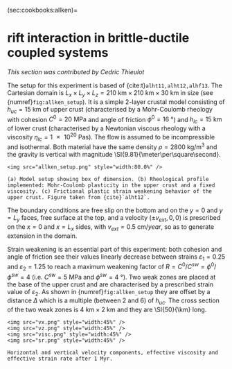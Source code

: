 (sec:cookbooks:allken)=
# rift interaction in brittle-ductile coupled systems

*This section was contributed by Cedric Thieulot*

The setup for this experiment is based of {cite:t}`alht11,alht12,alhf13`.
The Cartesian domain is $L_x\times L_y\times L_z=\SI{210}{\km}\times\SI{210}{\km}\times\SI{30}{\km}$
in size (see {numref}`fig:allken_setup`).
It is a simple 2-layer crustal model consisting of $h_{uc}=\SI{15}{\km}$ of upper crust (characterised by a Mohr-Coulomb rheology with cohesion
$C^0=\SI{20}{\mega\pascal}$ and angle of friction $\phi^0=\SI{16}{\degree}$) and $h_{lc}=\SI{15}{\km}$ of lower crust
(characterised by a Newtonian viscous rheology with a viscosity $\eta_{lc}=\SI{1e20}{\pascal\second}$).
The flow is assumed to be incompressible and isothermal.
Both material have the same density $\rho=\SI{2800}{\kg\per\cubic\meter}$ and the gravity is vertical with magnitude \SI{9.81}{\meter\per\square\second}.

```{figure-md} fig:allken-setup
<img src="allken_setup.png" style="width:80.0%" />

(a) Model setup showing box of dimension. (b) Rheological profile implemented: Mohr-Coulomb plasticity in the upper crust and a fixed viscosity. (c) Frictional plastic strain weakening behavior of the upper crust. Figure taken from {cite}`alht12`.
```

The boundary conditions are free slip on the bottom and on the $y=0$ and $y=L_y$ faces,
free surface at the top, and a velocity $(\pm v_{ext},0,0)$ is prescribed on the
$x=0$ and $x=L_x$ sides, with $v_{ext}=\SI{0.5}{\cm\per year}$, so as to generate extension in the domain.

Strain weakening is an essential part of this experiment: both cohesion and angle of friction see their values linearly decrease between strains $\varepsilon_1=0.25$ and $\varepsilon_2=1.25$ to reach a maximum weakening factor of $R=C^0/C^{sw}=\phi^0/\phi^{sw}=4$ (i.e. $C^{sw}=\SI{5}{\mega\pascal}$ and $\phi^{sw}=\SI{4}{\degree}$).
Two weak zones are placed at the base of the upper crust and are characterised by a prescribed strain value of $\varepsilon_2$. As shown in {numref}`fig:allken_setup` they are offset by a distance $\Delta$ which is a multiple (between 2 and 6) of $h_{uc}$.
The cross section of the two weak zones is $\SI{4}{\km}\times\SI{2}{\km}$ and they are \SI{50}{\km} long.

```{figure-md} fig:allken-results
<img src="vx.png" style="width:45%" />
<img src="vz.png" style="width:45%" />
<img src="visc.png" style="width:45%" />
<img src="sr.png" style="width:45%" />

Horizontal and vertical velocity components, effective viscosity and effective strain rate after 1 Myr.
```
